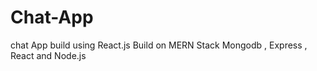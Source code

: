 # Chat-App
chat App build using React.js
Build on MERN Stack
Mongodb , Express , React and Node.js

